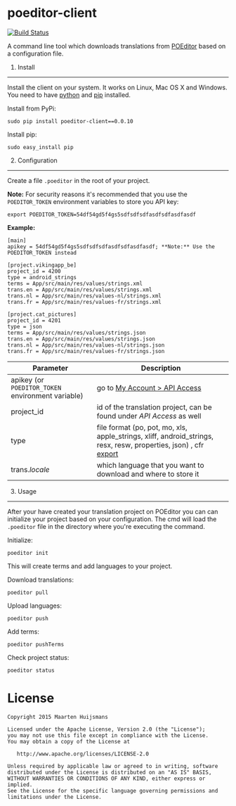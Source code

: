 poeditor-client
===============
[![Build Status](https://travis-ci.org/lukin0110/poeditor-client.svg)](https://travis-ci.org/lukin0110/poeditor-client)

A command line tool which downloads translations from [POEditor](https://poeditor.com) based on a configuration file.

1. Install
----------
Install the client on your system. It works on Linux, Mac OS X and Windows. You need to have
[python](https://python.org) and [pip](https://pypi.python.org/pypi/pip) installed.

Install from PyPi:
```
sudo pip install poeditor-client==0.0.10
```

Install pip:
```
sudo easy_install pip
```

2. Configuration
----------------
Create a file `.poeditor` in the root of your project.


**Note:** For security reasons it's recommended that you use the `POEDITOR_TOKEN` 
environment variables to store you API key:
```
export POEDITOR_TOKEN=54df54gd5f4gs5sdfsdfsdfasdfsdfasdfasdf
```

**Example:**
```
[main]
apikey = 54df54gd5f4gs5sdfsdfsdfasdfsdfasdfasdf; **Note:** Use the POEDITOR_TOKEN instead

[project.vikingapp_be]
project_id = 4200
type = android_strings
terms = App/src/main/res/values/strings.xml
trans.en = App/src/main/res/values/strings.xml
trans.nl = App/src/main/res/values-nl/strings.xml
trans.fr = App/src/main/res/values-fr/strings.xml

[project.cat_pictures]
project_id = 4201
type = json
terms = App/src/main/res/values/strings.json
trans.en = App/src/main/res/values/strings.json
trans.nl = App/src/main/res/values-nl/strings.json
trans.fr = App/src/main/res/values-fr/strings.json
```


Parameter                                         | Description
------------------------------------------------- | ----------------------------------------------------------------------
apikey (or `POEDITOR_TOKEN` environment variable) | go to [My Account > API Access](https://poeditor.com/account/api)
project_id                                        | id of the translation project, can be found under *API Access* as well
type                                              | file format  (po, pot, mo, xls, apple_strings, xliff, android_strings, resx, resw, properties, json) , cfr [export](https://poeditor.com/api_reference/#export)
trans.*locale*                                    | which language that you want to download and where to store it

3. Usage
--------
After your have created your translation project on POEditor you can can initialize your project based on your
configuration. The cmd will load the `.poeditor` file in the directory where you're executing the command.

Initialize:
```
poeditor init
```
This will create terms and add languages to your project.


Download translations:
```
poeditor pull
```

Upload languages:
```
poeditor push
```

Add terms:
```
poeditor pushTerms
```

Check project status:
```
poeditor status
```

License
=======

    Copyright 2015 Maarten Huijsmans

    Licensed under the Apache License, Version 2.0 (the "License");
    you may not use this file except in compliance with the License.
    You may obtain a copy of the License at

       http://www.apache.org/licenses/LICENSE-2.0

    Unless required by applicable law or agreed to in writing, software
    distributed under the License is distributed on an "AS IS" BASIS,
    WITHOUT WARRANTIES OR CONDITIONS OF ANY KIND, either express or implied.
    See the License for the specific language governing permissions and
    limitations under the License.
